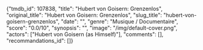 {"tmdb_id": 107838, "title": "Hubert von Goisern: Grenzenlos", "original_title": "Hubert von Goisern: Grenzenlos", "slug_title": "hubert-von-goisern-grenzenlos", "date": "", "genre": "Musique / Documentaire", "score": "0.0/10", "synopsis": "", "image": "/img/default-cover.png", "actors": ["Hubert von Goisern (as Himself)"], "comments": [], "recommandations_id": []}